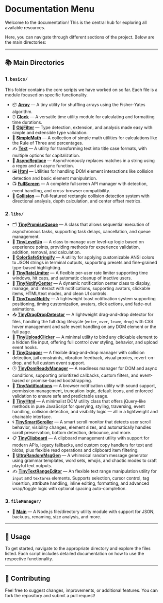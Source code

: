 # Documentation Menu

Welcome to the documentation! This is the central hub for exploring all available resources.

Here, you can navigate through different sections of the project. Below are the main directories:

---

## 📚 Main Directories

### 1. **`basics/`** 

This folder contains the core scripts we have worked on so far. Each file is a module focused on specific functionality.

- 📦 **[Array](./basics/array.md)** — A tiny utility for shuffling arrays using the Fisher–Yates algorithm.
- ⏰ **[Clock](./basics/clock.md)** — A versatile time utility module for calculating and formatting time durations.
- 🧠 **[ObjFilter](./basics/objFilter.md)** — Type detection, extension, and analysis made easy with simple and extensible type validation.
- 🔢 **[SimpleMath](./basics/simpleMath.md)** — A collection of simple math utilities for calculations like the Rule of Three and percentages.
- ✍️ **[Text](./basics/text.md)** — A utility for transforming text into title case formats, with multiple options for capitalization.
- 🔄 **[AsyncReplace](./basics/asyncReplace.md)** — Asynchronously replaces matches in a string using a regex and an async function.
- 🖼️ **[Html](./basics/html.md)** — Utilities for handling DOM element interactions like collision detection and basic element manipulation.
- 📺 **[FullScreen](./basics/fullScreen.md)** — A complete fullscreen API manager with detection, event handling, and cross-browser compatibility.
- 🧱 **[Collision](./basics/collision.md)** — Full-featured rectangle collision detection system with directional analysis, depth calculation, and center offset metrics.

### 2. **`libs/`**
- 🗂️ **[TinyPromiseQueue](./libs/TinyPromiseQueue.md)** — A class that allows sequential execution of asynchronous tasks, supporting task delays, cancellation, and queue management.
- 🏅 **[TinyLevelUp](./libs/TinyLevelUp.md)** — A class to manage user level-up logic based on experience points, providing methods for experience validation, addition, removal, and calculation.
- 🎨 **[ColorSafeStringify](./libs/ColorSafeStringify.md)** — A utility for applying customizable ANSI colors to JSON strings in terminal outputs, supporting presets and fine-grained type-based highlighting.
- 🚦 **[TinyRateLimiter](./libs/TinyRateLimiter.md)** — A flexible per-user rate limiter supporting time windows, hit caps, and automatic cleanup of inactive users.
- 🔔 **[TinyNotifyCenter](./libs/TinyNotifyCenter.md)** — A dynamic notification center class to display, manage, and interact with notifications, supporting avatars, clickable items, HTML/text modes, and clean UI controls.
- 🍞 **[TinyToastNotify](./libs/TinyToastNotify.md)** — A lightweight toast notification system supporting positioning, timing customization, avatars, click actions, and fade-out animations.
- 📥 **[TinyDragDropDetector](./libs/TinyDragDropDetector.md)** — A lightweight drag-and-drop detector for files, handling the full drag lifecycle (`enter`, `over`, `leave`, `drop`) with CSS hover management and safe event handling on any DOM element or the full page.
- 📂 **[TinyUploadClicker](./libs/TinyUploadClicker.md)** — A minimal utility to bind any clickable element to a hidden file input, offering full control over styling, behavior, and upload event hooks.
- 🧲 **[TinyDragger](./libs/TinyDragger.md)** — A flexible drag-and-drop manager with collision detection, jail constraints, vibration feedback, visual proxies, revert-on-drop, and full custom event support.
- 🕒 **[TinyDomReadyManager](./libs/TinyDomReadyManager.md)** — A readiness manager for DOM and async conditions, supporting prioritized callbacks, custom filters, and event-based or promise-based bootstrapping.
- 📣 **[TinyNotifications](./libs/TinyNotifications.md)** — A browser notification utility with sound support, permission management, truncation logic, default icons, and enforced validation to ensure safe and predictable usage.
- 🧱 **[TinyHtml](./libs/TinyHtml.md)** — A minimalist DOM utility class that offers jQuery-like methods in pure JavaScript for querying, styling, traversing, event handling, collision detection, and visibility logic — all in a lightweight and chainable interface.
- 🌀 **[TinySmartScroller](./libs/TinySmartScroller.md)** — A smart scroll monitor that detects user scroll behavior, visibility changes, element sizes, and automatically handles scroll preservation, bottom detection, debounce, and more.
- 📋 **[TinyClipboard](./libs/TinyClipboard.md)** — A clipboard management utility with support for modern APIs, legacy fallbacks, and custom copy handlers for text and blobs, plus flexible read operations and clipboard item filtering.
- 🍮 **[UltraRandomMsgGen](./libs/UltraRandomMsgGen.md)** — A whimsical random message generator using grammar templates, word sets, emojis, and chaotic modes to craft playful text outputs.
- ✍️ **[TinyTextRangeEditor](./libs/TinyTextRangeEditor.md)** — An flexible text range manipulation utility for `input` and `textarea` elements. Supports selection, cursor control, tag insertion, attribute handling, inline editing, formatting, and advanced wrap/toggle logic with optional spacing auto-completion.

### 3. **`fileManager/`**
* 📁 **[Main](./fileManager/main.md)** — A Node.js file/directory utility module with support for JSON, backups, renaming, size analysis, and more.

---

## 🚀 Usage

To get started, navigate to the appropriate directory and explore the files listed. Each script includes detailed documentation on how to use the respective functionality.

---

## 📑 Contributing

Feel free to suggest changes, improvements, or additional features. You can fork the repository and submit a pull request!
